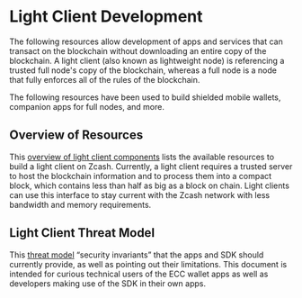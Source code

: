 # Light Client Development

The following resources allow development of apps and services that can transact on the blockchain without downloading an entire copy of the blockchain. A light client (also known as lightweight node) is referencing a trusted full node's copy of the blockchain, whereas a full node is a node that fully enforces all of the rules of the blockchain. 

The following resources have been used to build shielded mobile wallets, companion apps for full nodes, and more. 

## Overview of Resources
This [overview of light client components](lightclient_support.html) lists the available resources to build a light client on Zcash. Currently, a light client requires a trusted server to host the blockchain information and to process them into a compact block, which contains less than half as big as a block on chain. Light clients can use this interface to stay current with the Zcash network with less bandwidth and memory requirements. 

## Light Client Threat Model
This [threat model](wallet_threat_model.html) “security invariants” that the apps and SDK should currently provide, as well as pointing out their limitations. This document is intended for curious technical users of the ECC wallet apps as well as developers making use of the SDK in their own apps.